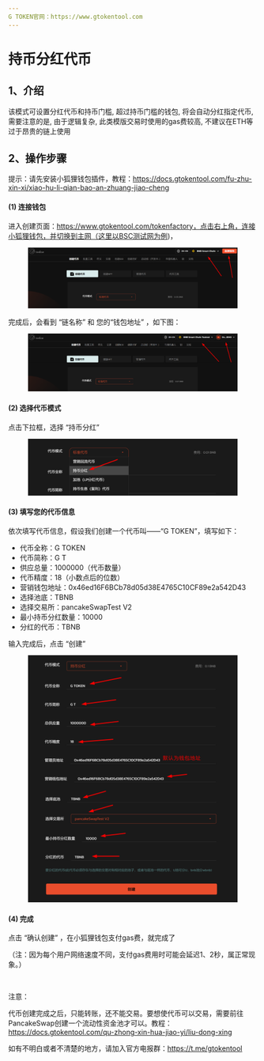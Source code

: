 ```yaml
---
G TOKEN官网：https://www.gtokentool.com
---
```


# 持币分红代币

## 1、介绍

该模式可设置分红代币和持币门槛, 超过持币门槛的钱包, 将会自动分红指定代币, 需要注意的是, 由于逻辑复杂, 此类模版交易时使用的gas费较高, 不建议在ETH等过于昂贵的链上使用

## 2、操作步骤

提示：请先安装小狐狸钱包插件，教程：https://docs.gtokentool.com/fu-zhu-xin-xi/xiao-hu-li-qian-bao-an-zhuang-jiao-cheng

#### (1) 连接钱包

进入创建页面：https://www.gtokentool.com/tokenfactory，点击右上角，连接小狐狸钱包，并切换到主网（这里以BSC测试网为例)，

<figure><img src="../.gitbook/assets/image (12).png" alt=""><figcaption></figcaption></figure>

完成后，会看到 “链名称” 和 您的“钱包地址” ，如下图：

<figure><img src="../.gitbook/assets/image (13).png" alt=""><figcaption></figcaption></figure>

#### (2) 选择代币模式

点击下拉框，选择 “持币分红”

<figure><img src="../.gitbook/assets/image (115).png" alt=""><figcaption></figcaption></figure>

#### (3) 填写您的代币信息

依次填写代币信息，假设我们创建一个代币叫——“G TOKEN”，填写如下：

* 代币全称：G TOKEN
* 代币简称：G T
* 供应总量：1000000（代币数量）
* 代币精度：18（小数点后的位数）
* 营销钱包地址：0x46ed16F6BCb78d05d38E4765C10CF89e2a542D43
* 选择池底：TBNB
* 选择交易所：pancakeSwapTest V2
* 最小持币分红数量：10000
* 分红的代币：TBNB

输入完成后，点击 “创建”

<figure><img src="../.gitbook/assets/000 (13).jpg" alt=""><figcaption></figcaption></figure>

#### (4) 完成

点击 “确认创建” ，在小狐狸钱包支付gas费，就完成了

（注：因为每个用户网络速度不同，支付gas费用时可能会延迟1、2秒，属正常现象。）

<figure><img src="https://lh7-us.googleusercontent.com/2gPB4235RA3JrxC7b2iAyy4Catfo71ipNYMGr_eKbHXgo6DmWEGozyuW-e7MgEyjbwFY2GmzgERXwGC-bwJkpapgVVb6pHep93nyDNYoxHq9q46sBgH-DDu1diIIRMlI3dN2yuJZxHe2x36mItxy6H8" alt=""><figcaption></figcaption></figure>

注意：

代币创建完成之后，只能转账，还不能交易。要想使代币可以交易，需要前往PancakeSwap创建一个流动性资金池才可以。教程：https://docs.gtokentool.com/qu-zhong-xin-hua-jiao-yi/liu-dong-xing

如有不明白或者不清楚的地方，请加入官方电报群：https://t.me/gtokentool




